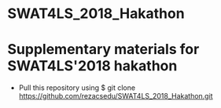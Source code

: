 # SWAT4LS_2018_Hakathon
# Supplementary materials for SWAT4LS'2018 hakathon

- Pull this repository using $ git clone https://github.com/rezacsedu/SWAT4LS_2018_Hakathon.git
